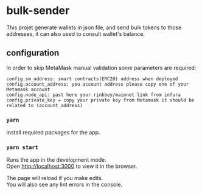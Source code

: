 # bulk-sender

This projet generate wallets in json file, and send bulk tokens to those addresses, it can also used to consult wallet's balance.

## configuration

In order to skip MetaMask manual validation some parameters are required:

```shell
config.sm_address: smart contracts(ERC20) address when deployed
config.account_address: you account address please copy one of your Metamask account
config.node_api: past here your rinkbey/mainnet link from infura
config.private_key = copy your private key from Metamask it should be related to (account_address)
```

### `yarn`

Install required packages for the app.
### `yarn start`

Runs the app in the development mode.<br />
Open [http://localhost:3000](http://localhost:3000) to view it in the browser.

The page will reload if you make edits.<br />
You will also see any lint errors in the console.



